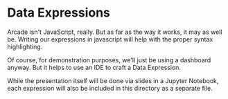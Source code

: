 # Data Expressions

Arcade isn't JavaScript, really. But as far as the way it works, it may as well be. Writing our expressions in javascript will help with the proper syntax highlighting.

Of course, for demonstration purposes, we'll just be using a dashboard anyway. But it helps to use an IDE to craft a Data Expression.

While the presentation itself will be done via slides in a Jupyter Notebook, each expression will also be included in this directory as a separate file.